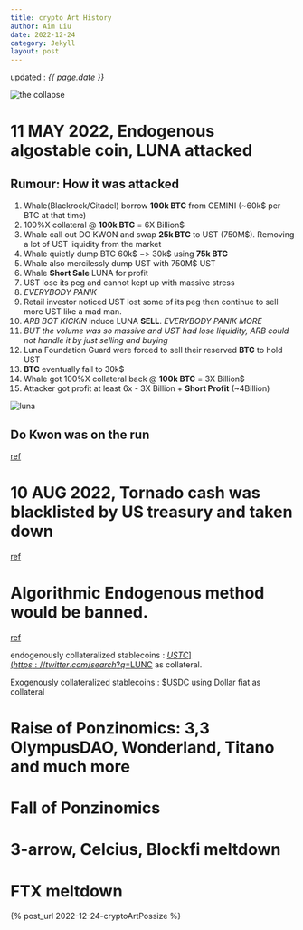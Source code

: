 ```yaml
---
title: crypto Art History
author: Aim Liu
date: 2022-12-24
category: Jekyll
layout: post
---
```

updated : _{{ page.date }}_

![the collapse]({{/assets/images/luna_peg.jpeg}})

# 11 MAY 2022, Endogenous algostable coin, LUNA attacked
## Rumour: How it was attacked
1. Whale(Blackrock/Citadel) borrow **100k BTC** from GEMINI (~60k$ per BTC at that time) 
2. 100%X collateral @ **100k BTC** = 6X Billion$
3. Whale call out DO KWON and swap **25k BTC** to UST (750M$). Removing a lot of UST liquidity from the market
4. Whale quietly dump BTC 60k$ $->$ 30k$ using **75k BTC**
5. Whale also mercilessly dump UST with 750M$ UST
6. Whale **Short Sale** LUNA for profit
7. UST lose its peg and cannot kept up with massive stress
8. _EVERYBODY PANIK_
9. Retail investor noticed UST lost some of its peg then continue to sell more UST like a mad man.
10. _ARB BOT KICKIN_ induce LUNA **SELL**. _EVERYBODY PANIK MORE_
12. _BUT the volume was so massive and UST had lose liquidity, ARB could not handle it by just selling and buying_
13. Luna Foundation Guard were forced to sell their reserved __BTC__ to hold UST
14. __BTC__ eventually fall to 30k$
15. Whale got 100%X collateral back @ **100k BTC** = 3X Billion$
16. Attacker got profit at least 6x - 3X Billion +  **Short Profit** (~4Billion)

![luna]({{/assets/images/rumour_luna.jpeg}})

## Do Kwon was on the run

[ref](https://twitter.com/WatcherGuru/status/1571748642033397761)

# 10 AUG 2022, Tornado cash was blacklisted by US treasury and taken down
[ref](https://twitter.com/BowTiedIguana/status/1556683120002314241)

# Algorithmic Endogenous method would be banned. 
[ref](https://cointelegraph.com/news/draft-us-stablecoin-bill-would-ban-new-algo-stablecoins-for-2-years)

endogenously collateralized stablecoins : [$USTC](https://twitter.com/search?q=%24USTC&src=cashtag_click) using [$LUNC](https://twitter.com/search?q=%24LUNC&src=cashtag_click) as collateral. 

Exogenously collateralized stablecoins : [$USDC](https://twitter.com/search?q=%24USDC&src=cashtag_click) using Dollar fiat as collateral

# Raise of Ponzinomics: 3,3 OlympusDAO, Wonderland, Titano and much more

# Fall of Ponzinomics

# 3-arrow, Celcius, Blockfi meltdown

# FTX meltdown
{% post_url 2022-12-24-cryptoArtPossize %}
